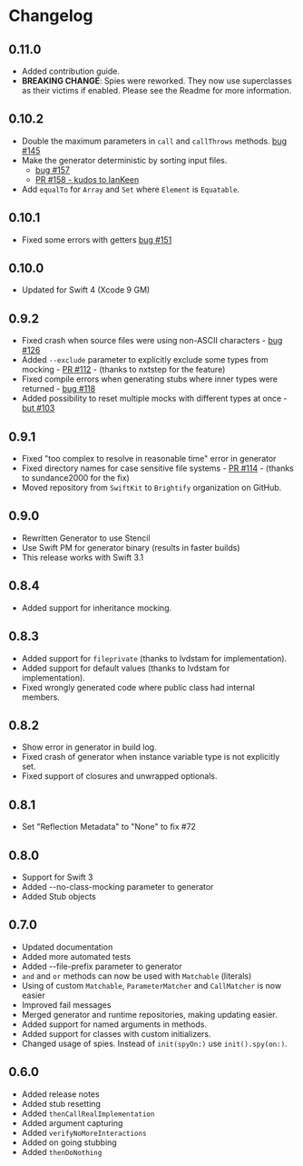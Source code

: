 # Changelog

## 0.11.0

* Added contribution guide.
* **BREAKING CHANGE**: Spies were reworked. They now use superclasses as their victims if enabled. Please see the Readme for more information.

## 0.10.2
* Double the maximum parameters in `call` and `callThrows` methods. [bug #145](https://github.com/Brightify/Cuckoo/issues/145)
* Make the generator deterministic by sorting input files.
    * [bug #157](https://github.com/Brightify/Cuckoo/issues/157)
    * [PR #158 - kudos to IanKeen](https://github.com/Brightify/Cuckoo/pull/158)
* Add `equalTo` for `Array` and `Set` where `Element` is `Equatable`.

## 0.10.1
* Fixed some errors with getters [bug #151](https://github.com/Brightify/Cuckoo/issues/151)

## 0.10.0

* Updated for Swift 4 (Xcode 9 GM)

## 0.9.2

* Fixed crash when source files were using non-ASCII characters - [bug #126](https://github.com/Brightify/Cuckoo/issues/126)
* Added `--exclude` parameter to explicitly exclude some types from mocking - [PR #112](https://github.com/Brightify/Cuckoo/pull/112) - (thanks to nxtstep for the feature)
* Fixed compile errors when generating stubs where inner types were returned - [bug #118](https://github.com/Brightify/Cuckoo/issues/118)
* Added possibility to reset multiple mocks with different types at once - [but #103](https://github.com/Brightify/Cuckoo/issues/103)

## 0.9.1

* Fixed "too complex to resolve in reasonable time" error in generator
* Fixed directory names for case sensitive file systems - [PR #114](https://github.com/Brightify/Cuckoo/pull/115) - (thanks to sundance2000 for the fix)
* Moved repository from `SwiftKit` to `Brightify` organization on GitHub.

## 0.9.0

* Rewritten Generator to use Stencil
* Use Swift PM for generator binary (results in faster builds)
* This release works with Swift 3.1

## 0.8.4

* Added support for inheritance mocking.  

## 0.8.3

* Added support for `fileprivate` (thanks to lvdstam for implementation).
* Added support for default values (thanks to lvdstam for implementation).
* Fixed wrongly generated code where public class had internal members.

## 0.8.2

* Show error in generator in build log.
* Fixed crash of generator when instance variable type is not explicitly set.
* Fixed support of closures and unwrapped optionals.

## 0.8.1

* Set "Reflection Metadata" to "None" to fix #72

## 0.8.0

* Support for Swift 3
* Added --no-class-mocking parameter to generator
* Added Stub objects

## 0.7.0

* Updated documentation
* Added more automated tests
* Added --file-prefix parameter to generator
* `and` and `or` methods can now be used with `Matchable` (literals)
* Using of custom `Matchable`, `ParameterMatcher` and `CallMatcher` is now easier
* Improved fail messages
* Merged generator and runtime repositories, making updating easier.
* Added support for named arguments in methods.
* Added support for classes with custom initializers.
* Changed usage of spies. Instead of `init(spyOn:)` use `init().spy(on:)`.

## 0.6.0

* Added release notes
* Added stub resetting
* Added `thenCallRealImplementation`
* Added argument capturing
* Added `verifyNoMoreInteractions`
* Added on going stubbing
* Added `thenDoNothing`
